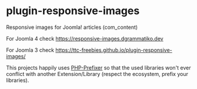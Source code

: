# plugin-responsive-images
Responsive images for Joomla! articles (com_content)

For Joomla 4 check https://responsive-images.dgrammatiko.dev

For Joomla 3 check https://ttc-freebies.github.io/plugin-responsive-images/


This projects happily uses [PHP-Prefixer](https://php-prefixer.com) so that the used libraries won't ever conflict with another Extension/Library (respect the ecosystem, prefix your libraries).
